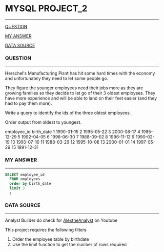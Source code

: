 # MYSQL PROJECT_2
---

[QUESTION](#question)

[MY ANSWER](#my-answer)

[DATA SOURCE](#data-source) 

### QUESTION 
---
Herschel's Manufacturing Plant has hit some hard times with the economy and unfortunately they need to let some people go.

They figure the younger employees need their jobs more as they are growing families so they decide to let go of their 3 oldest employees. They have more experience and will be able to land on their feet easier (and they had to pay them more).

Write a query to identify the ids of the three oldest employees.

Order output from oldest to youngest.

employee_id	birth_date
1	1990-01-15
2	1995-05-22
3	2000-08-17
4	1985-12-29
5	1992-04-05
6	1998-06-30
7	1988-09-02
8	1996-11-12
9	1990-02-19
10	1993-07-10
11	1988-03-26
12	1995-10-08
13	2000-01-01
14	1997-05-29
15	1991-12-31


### MY ANSWER 
---
```SQL
SELECT employee_id
  FROM employees 
  order by birth_date 
  limit 3
  ;
```

### DATA SOURCE 
---
Analyst Builder
do check for [AlextheAnalyst](https://github.com/alextheanalyst) on Youtube 

This project requires the following filters
1. Order the employee table by birthdate 
2. Use the limit function to get the number of rows required
